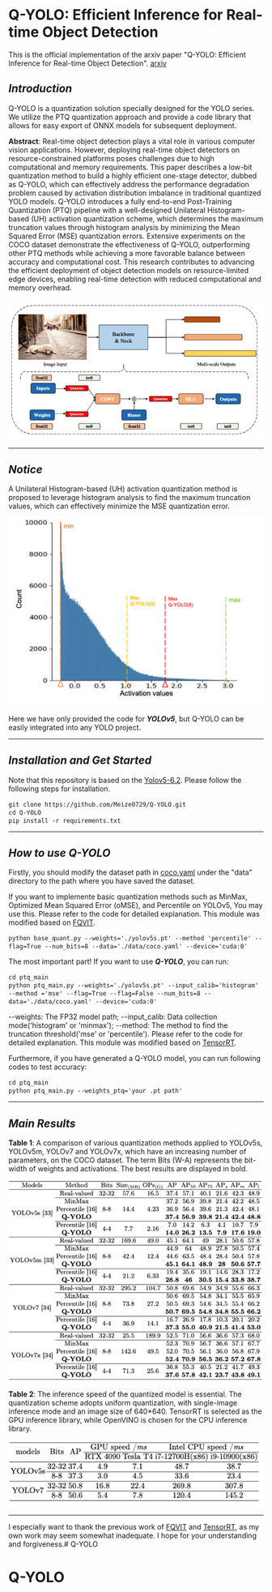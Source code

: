 # **Q-YOLO: Efficient Inference for Real-time Object Detection**
This is the official implementation of the arxiv paper "Q-YOLO: Efficient Inference for Real-time Object Detection". [arxiv](http://arxiv.org/abs/2307.04816)

## ***Introduction***
Q-YOLO is a quantization solution specially designed for the YOLO series. We utilize the PTQ quantization approach and provide a code library that allows for easy export of ONNX models for subsequent deployment.

**Abstract**: Real-time object detection plays a vital role in various computer vision applications. However, deploying real-time object detectors on resource-constrained platforms poses challenges due to high computational and memory requirements. This paper describes a low-bit quantization method to build  a highly efficient one-stage detector, dubbed as  Q-YOLO, which can effectively address the performance degradation problem caused by activation distribution imbalance in traditional quantized YOLO models. Q-YOLO introduces a fully end-to-end Post-Training Quantization (PTQ) pipeline with a well-designed Unilateral Histogram-based (UH) activation quantization scheme, which determines the maximum truncation values through histogram analysis by minimizing the Mean Squared Error (MSE) quantization errors. Extensive experiments on the COCO dataset demonstrate the effectiveness of Q-YOLO, outperforming other PTQ methods while achieving a more favorable balance between accuracy and computational cost. This research contributes to advancing the efficient deployment of object detection models on resource-limited edge devices, enabling real-time detection with reduced computational and memory overhead.

<div align="center">
  <a href="./pictures/fig2.png">
    <img src="./pictures/fig2.png">
  </a>
</div>

***
## ***Notice***
A Unilateral Histogram-based (UH) activation quantization method is proposed to leverage histogram analysis to find the maximum truncation values, which can effectively minimize the MSE quantization error.
<div align="center">
  <a href="./pictures/fig1.png">
    <img src="./pictures/fig1.png">
  </a>
</div>

Here we have only provided the code for ***YOLOv5***, but Q-YOLO can be easily integrated into any YOLO project.

***
## ***Installation and Get Started***

Note that this repository is based on the [Yolov5-6.2](https://github.com/ultralytics/yolov5/tree/v6.2). Please follow the following steps for installation.

```shell script
git clone https://github.com/Meize0729/Q-YOLO.git
cd Q-YOLO
pip install -r requirements.txt
```
***
## ***How to use Q-YOLO***
Firstly, you should modify the dataset path in [coco.yaml](./data/coco.yaml) under the "data" directory to the path where you have saved the dataset.

If you want to implemente basic quantization methods such as MinMax, Optimized Mean Squared Error (oMSE), and Percentile on YOLOv5, You may use this. Please refer to the code for detailed explanation. This module was modified based on [FQVIT](https://github.com/megvii-research/FQ-ViT).
```shell script
python base_quant.py --weights='./yolov5s.pt' --method 'percentile' --flag=True --num_bits=8 --data='./data/coco.yaml' --device='cuda:0'
```

The most important part! If you want to use ***Q-YOLO***, you can run:
```shell script
cd ptq_main
python ptq_main.py --weights='./yolov5s.pt' --input_calib='histogram' --method ='mse' --flag=True --flag=False --num_bits=8 --data='./data/coco.yaml' --device='cuda:0'
```
--weights: The FP32 model path; --input_calib: Data collection mode('histogram' or 'minmax');  --method: The method to find the truncation threshold('mse' or 'percentile'). Please refer to the code for detailed explanation. This module was modified based on [TensorRT](https://github.com/NVIDIA/TensorRT/tree/release/8.6/tools/pytorch-quantization).

Furthermore, if you have generated a Q-YOLO model, you can run following codes to test accuracy:
```shell script
cd ptq_main
python ptq_main.py --weights_ptq='your .pt path'
```
***
## ***Main Results***

**Table 1**: A comparison of various quantization methods applied to YOLOv5s, YOLOv5m, YOLOv7 and YOLOv7x, which have an increasing number of parameters, on the COCO dataset. The term Bits (W-A) represents the bit-width of weights and activations. The best results are displayed in bold.
<div align="center">
  <a href="./pictures/fig3.png">
    <img src="./pictures/fig3.png">
  </a>
</div>

**Table 2**: The inference speed of the quantized model is essential. The quantization scheme adopts uniform quantization, with single-image inference mode and an image size of 640*640. TensorRT is selected as the GPU inference library, while OpenVINO is chosen for the CPU inference library.
<div align="center">
  <a href="./pictures/fig4.png">
    <img src="./pictures/fig4.png">
  </a>
</div>

***
I especially want to thank the previous work of [FQVIT](https://github.com/megvii-research/FQ-ViT) and [TensorRT](https://github.com/NVIDIA/TensorRT/tree/release/8.6/tools/pytorch-quantization), as my own work may seem somewhat inadequate. I hope for your understanding and forgiveness.# Q-YOLO
# Q-YOLO
